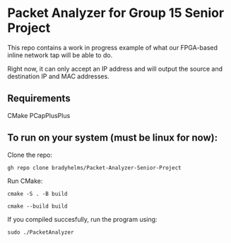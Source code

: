 # Packet Analyzer for Group 15 Senior Project

This repo contains a work in progress example of what our FPGA-based inline network
tap will be able to do. 

Right now, it can only accept an IP address and will output the source and destination
IP and MAC addresses. 

## Requirements
CMake
PCapPlusPlus

## To run on your system (must be linux for now):
Clone the repo:

`gh repo clone bradyhelms/Packet-Analyzer-Senior-Project`

Run CMake:

`cmake -S . -B build`

`cmake --build build`

If you compiled succesfully, run the program using:

`sudo ./PacketAnalyzer`
